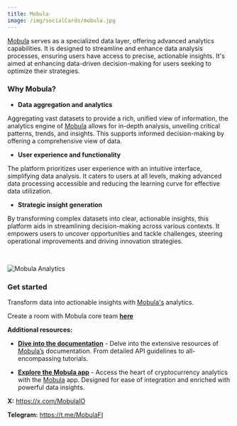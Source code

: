 ```yaml
---
title: Mobula
image: /img/socialCards/mobula.jpg
---
```


[Mobula](https://docs.mobula.io) serves as a specialized data layer, offering advanced analytics capabilities. It is designed to streamline and enhance data analysis processes, ensuring users have access to precise, actionable insights. It's aimed at enhancing data-driven decision-making for users seeking to optimize their strategies.

### Why Mobula?

- **Data aggregation and analytics**

Aggregating vast datasets to provide a rich, unified view of information, the analytics engine of [Mobula](https://mobula.io) allows for in-depth analysis, unveiling critical patterns, trends, and insights. This supports informed decision-making by offering a comprehensive view of data.

- **User experience and functionality**

The platform prioritizes user experience with an intuitive interface, simplifying data analysis. It caters to users at all levels, making advanced data processing accessible and reducing the learning curve for effective data utilization.

- **Strategic insight generation**

By transforming complex datasets into clear, actionable insights, this platform aids in streamlining decision-making across various contexts. It empowers users to uncover opportunities and tackle challenges, steering operational improvements and driving innovation strategies.

&nbsp;

<div class="center-container">
  <div class="img-large">
    <img
      src="https://metacore.mobula.io/Capture%20d%E2%80%99e%CC%81cran%202024-04-03%20a%CC%80%2013.36.18.png"
      alt="Mobula Analytics"
    />
  </div>
</div>

### Get started

Transform data into actionable insights with [Mobula's](https://docs.mobula.io) analytics.

Create a room with Mobula core team **[here](https://t.me/MobulaPartnerBot?start=Linea_Docs_Analytics)**

**Additional resources:**

- **[Dive into the documentation](https://docs.mobula.io)** - Delve into the extensive resources of [Mobula’s](https://docs.mobula.io) documentation. From detailed API guidelines to all-encompassing tutorials.

- **[Explore the Mobula app](https://mobula.io)** - Access the heart of cryptocurrency analytics with the [Mobula](https://mobula.io) app. Designed for ease of integration and enriched with powerful data insights.

**X:** https://x.com/MobulaIO

**Telegram:** https://t.me/MobulaFI
